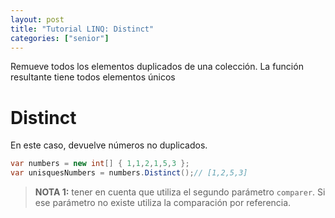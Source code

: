 ```yaml
---
layout: post
title: "Tutorial LINQ: Distinct"
categories: ["senior"]
---
```


Remueve todos los elementos duplicados <!--more-->de una colección. La función resultante tiene todos elementos únicos

# Distinct
En este caso, devuelve números no duplicados.

```csharp
var numbers = new int[] { 1,1,2,1,5,3 };
var unisquesNumbers = numbers.Distinct();// [1,2,5,3]
```
> **NOTA 1:** tener en cuenta que utiliza el segundo parámetro `comparer`. Si ese parámetro no existe utiliza la comparación por referencia.